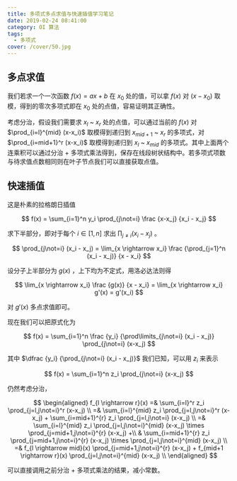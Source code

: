 ```yaml
---
title: 多项式多点求值与快速插值学习笔记
date: 2019-02-24 08:41:00
category: OI 算法
tags:
  - 多项式
cover: /cover/50.jpg
---
```


## 多点求值

我们若求一个一次函数 $f(x) = ax + b$ 在 $x_0$ 处的值，可以拿 $f(x)$ 对 $(x - x_0)$ 取模，得到的零次多项式即在 $x_0$ 处的点值，容易证明其正确性。

考虑分治，假设我们需要求 $x_l$ ~ $x_r$ 处的点值，可以通过当前的 $f(x)$ 对 $\prod_{i=l}^{mid} (x-x_i)$ 取模得到递归到 $x_{mid + 1}$ ~ $x_r$ 的多项式，对 $\prod_{i=mid+1}^r (x-x_i)$ 取模得到递归到 $x_l$ ~ $x_{mid}$ 的多项式。其中上面两个连乘积可以通过分治 + 多项式乘法得到，保存在线段树状结构中。若多项式项数与待求值点数相同则在叶子节点我们可以直接获取点值。

## 快速插值

这是朴素的拉格朗日插值

$$
f(x) = \sum_{i=1}^n y_i \prod_{j\not=i} \frac {x-x_j} {x_i - x_j}
$$

求下半部分，即对于每个 $i \in [1, n]$ 求出 $\prod_{j\not=i} (x_i - x_j)$ 。

$$
\prod_{j\not=i} (x_i - x_j)
= \lim_{x \rightarrow x_i} \frac {\prod_{j=1}^n (x_i - x_j)} {x - x_i} 
$$

设分子上半部分为 $g(x)$ ，上下均为不定式，用洛必达法则得

$$
\lim_{x \rightarrow x_i} \frac {g(x)} {x - x_i} = \lim_{x \rightarrow x_i} g'(x) = g'(x_i)
$$

对 $g'(x)$ 多点求值即可。

现在我们可以把原式化为

$$
f(x) = \sum_{i=1}^n \frac {y_i} {\prod\limits_{j\not=i} (x_i - x_j)} \prod_{j\not=i} (x-x_j)
$$

其中 $\dfrac {y_i} {\prod_{j\not=i} (x_i - x_j)}$ 我们已知，可以用 $z_i$ 来表示

$$
f(x) = \sum_{i=1}^n z_i \prod_{j\not=i} (x-x_j)
$$

仍然考虑分治，

$$
\begin{aligned}
f_{l \rightarrow r}(x)
    =&  \sum_{i=l}^r z_i \prod_{j=l,j\not=i}^r (x-x_j) \\
    =&  \sum_{i=l}^{mid} z_i \prod_{j=l,j\not=i}^r (x-x_j) +
        \sum_{i=mid+1}^{r} z_i \prod_{j=l,j\not=i} (x-x_j) \\
    =&  \sum_{i=l}^{mid} z_i \prod_{j=l,j\not=i}^{mid} (x-x_j) \times
        \prod_{j=mid+1,j\not=i}^{r} (x-x_j) +\\
     &  \sum_{i=mid+1}^{r} z_i \prod_{j=mid+1,j\not=i}^{r} (x-x_j) \times
        \prod_{j=l,j\not=i}^{mid} (x-x_j) \\
    =&  f_{l \rightarrow mid}(x)
        \prod_{j=mid+1,j\not=i}^{r} (x-x_j) +
        f_{mid+1 \rightarrow r}(x)
        \prod_{j=l,j\not=i}^{mid} (x-x_j) \\
\end{aligned}
$$

可以直接调用之前分治 + 多项式乘法的结果，减小常数。